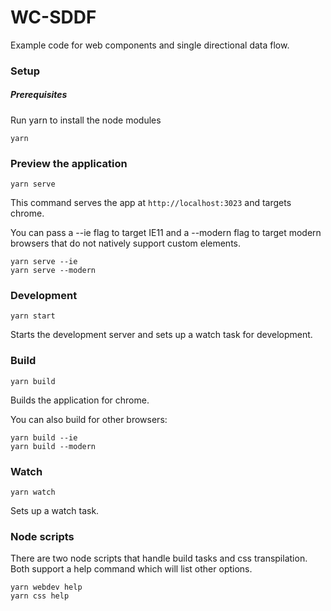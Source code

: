 # WC-SDDF

Example code for web components and single directional data flow.

### Setup

##### Prerequisites

Run yarn to install the node modules

    yarn



### Preview the application

    yarn serve

This command serves the app at `http://localhost:3023` and targets chrome.

You can pass a --ie flag to target IE11 and a --modern flag to target modern browsers that do not natively support custom elements.

```
yarn serve --ie
yarn serve --modern
```
   


### Development

    yarn start

Starts the development server and sets up a watch task for development.

    

### Build

    yarn build

Builds the application for chrome.

You can also build for other browsers:

```
yarn build --ie
yarn build --modern
```


### Watch

    yarn watch

Sets up a watch task.


### Node scripts
There are two node scripts that handle build tasks and css transpilation.
Both support a help command which will list other options.

```
yarn webdev help
yarn css help
```
